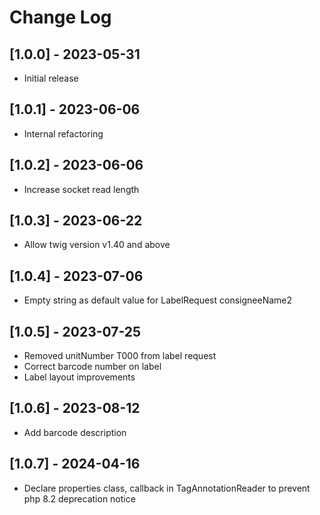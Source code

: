 # Change Log

## [1.0.0] - 2023-05-31

 - Initial release

## [1.0.1] - 2023-06-06

 - Internal refactoring

## [1.0.2] - 2023-06-06

 - Increase socket read length

## [1.0.3] - 2023-06-22

 - Allow twig version v1.40 and above

## [1.0.4] - 2023-07-06

 - Empty string as default value for LabelRequest consigneeName2

## [1.0.5] - 2023-07-25

 - Removed unitNumber T000 from label request
 - Correct barcode number on label
 - Label layout improvements

## [1.0.6] - 2023-08-12

 - Add barcode description

## [1.0.7] - 2024-04-16

 - Declare properties class, callback in TagAnnotationReader to prevent php 8.2 deprecation notice